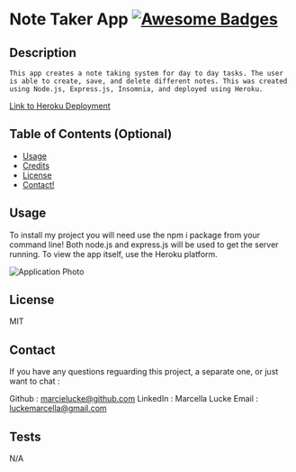 # Note Taker App   [![Awesome Badges](https://img.shields.io/badge/badges-awesome-green.svg)](https://github.com/Naereen/badges)


## Description

    This app creates a note taking system for day to day tasks. The user is able to create, save, and delete different notes. This was created using Node.js, Express.js, Insomnia, and deployed using Heroku. 

[Link to Heroku Deployment](https://marcie-note-taker.herokuapp.com/)


## Table of Contents (Optional)


- [Usage](#usage)
- [Credits](#credits)
- [License](#license)
- [Contact!](#Contact)

## Usage

To install my project you will need use the npm i package from your command line! Both node.js and express.js will be used to get the server running. To view the app itself, use the Heroku platform. 

![Application Photo](./applicationphoto.png)
 

## License

 MIT

## Contact

If you have any questions reguarding this project, a separate one, or just want to chat :

Github : marcielucke@github.com
LinkedIn : Marcella Lucke
Email : luckemarcella@gmail.com

## Tests

 N/A
